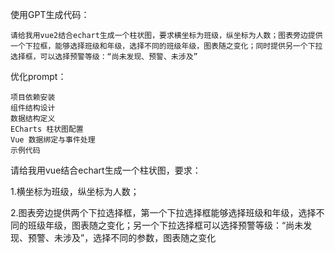 使用GPT生成代码：

```
请给我用vue2结合echart生成一个柱状图，要求横坐标为班级，纵坐标为人数；图表旁边提供一个下拉框，能够选择班级和年级，选择不同的班级年级，图表随之变化；同时提供另一个下拉选择框，可以选择预警等级：“尚未发现、预警、未涉及”
```

优化prompt：

```
项目依赖安装
组件结构设计
数据结构定义
ECharts 柱状图配置
Vue 数据绑定与事件处理
示例代码
```

请给我用vue结合echart生成一个柱状图，要求：

1.横坐标为班级，纵坐标为人数；

2.图表旁边提供两个下拉选择框，第一个下拉选择框能够选择班级和年级，选择不同的班级年级，图表随之变化；另一个下拉选择框可以选择预警等级：“尚未发现、预警、未涉及”，选择不同的参数，图表随之变化